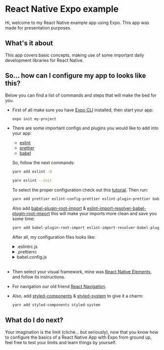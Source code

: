 # React Native Expo example

Hi, welcome to my React Native example app using Expo. This app was made for presentation purposes.

## What's it about

This app covers basic concepts, making use of some important daily development libraries for React Native.

## So... how can I configure my app to looks like this?

Below you can find a list of commands and steps that will make the bed for you.

- First of all make sure you have [Expo CLI](https://expo.io/) installed, then start your app:

  ```sh
  expo init my-project
  ```

- There are some important configs and plugins you would like to add into your app:

  - [eslint](https://eslint.org/)
  - [prettier](https://prettier.io/)
  - [babel](https://babeljs.io/)

  So, follow the next commands:

  ```sh
  yarn add eslint -D

  yarn eslint --init
  ```

  To select the proper configuration check out this [tutorial](https://henriquetavares.com/pt-br/setting-eslint-on-reactjs-and-react-native/).
  Then run:

  ```sh
  yarn add prettier eslint-config-prettier eslint-plugin-prettier babel-eslint -D
  ```

  Also add [babel-plugin-root-import](https://www.npmjs.com/package/babel-plugin-root-import) & [eslint-import-resolver-babel-plugin-root-import](https://github.com/unconfident/eslint-import-resolver-babel-plugin-root-import) this will make your imports more clean and save you some time:

  ```sh
  yarn add babel-plugin-root-import eslint-import-resolver-babel-plugin-root-import -D
  ```

  After all, my configuration files looks like:

  <details><summary>.eslintrc.js</summary>
    <p>

  ```js
  module.exports = {
    env: {
      browser: true,
      es6: true
    },
    extends: ['airbnb', 'prettier', 'prettier/react'],
    globals: {
      Atomics: 'readonly',
      SharedArrayBuffer: 'readonly',
      __DEV__: 'readonly'
    },
    parser: 'babel-eslint',
    parserOptions: {
      ecmaFeatures: {
        jsx: true
      },
      ecmaVersion: 2018,
      sourceType: 'module'
    },
    plugins: ['react', 'prettier'],
    rules: {
      'prettier/prettier': 'error',
      'react/jsx-filename-extension': ['warn', { extensions: ['.jsx', '.js'] }],
      'import/prefer-default-export': 'off',
      'no-param-reassign': 'off',
      'no-console': ['error', { allow: ['tron'] }],
      'react/no-unescaped-entities': 'off',
      'react/jsx-props-no-spreading': 'off'
    },
    settings: {
      'import/resolver': {
        'babel-plugin-root-import': {
          rootPathPrefix: '~',
          rootPathSuffix: 'src'
        }
      }
    }
  }
  ```

    </p>
  </details>

  <details><summary>.prettierrc</summary>
    <p>

  ```json
  {
    "singleQuote": true,
    "trailingComma": "none",
    "semi": false
  }
  ```

    </p>
  </details>

  <details><summary>babel.config.js</summary>
    <p>

  ```js
  module.exports = (api) => {
    api.cache(true)
    return {
      presets: ['babel-preset-expo'],
      plugins: [
        [
          'babel-plugin-root-import',
          {
            rootPathSuffix: './src',
            rootPathPrefix: '~/'
          }
        ]
      ]
    }
  }
  ```

    </p>
  </details>

  <br/>

- Then select your visual framework, mine was [React Native Elements](https://reactnativeelements.com/docs/), and follow its instructions.

- For navigation our old friend [React Navigation](https://reactnavigation.org/).

- Also, add [styled-components](https://styled-components.com/) & [styled-system](https://styled-system.com/) to give it a charm:

  ```sh
  yarn add styled-components styled-system
  ```

## What do I do next?

Your imagination is the limit (cliche... but seriously), now that you know how to configure the basics of a React Native App with Expo from ground up, feel free to test your limits and learn things by yourself.